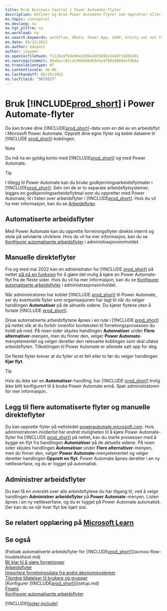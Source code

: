 ```yaml
---
title: Bruk Business Central i Power Automate-flyter
description: Definer og bruk Power Automate-flyter som oppretter eller endrer Business Central-data.
ms.topic: conceptual
ms.devlang: na
ms.tgt_pltfrm: na
ms.workload: na
ms.search.keywords: workflow, OData, Power App, SOAP, Entity set not found, workflowWebhookSubscriptions
ms.date: 05/12/2022
ms.author: edupont
author: jswymer
ms.openlocfilehash: f1128a9fb4e9643286e4305695e1d40719d86301
ms.sourcegitcommit: 00a8acc82cdc90e0d0db9d1a4f98a908944fd50a
ms.translationtype: HT
ms.contentlocale: nb-NO
ms.lasthandoff: 06/29/2022
ms.locfileid: "9079327"
---
```

# <a name="use-prod_short-in-power-automate-flows"></a>Bruk [!INCLUDE[prod_short](includes/prod_short.md)] i Power Automate-flyter

Du kan bruke dine [!INCLUDE[prod_short](includes/prod_short.md)]-data som en del av en arbeidsflyt i Microsoft Power Automate. Opprett dine egne flyter og koble dataene til [!INCLUDE [prod_short](includes/prod_short.md)]-koblingen.  

> [!NOTE]  
> Du må ha en gyldig konto med [!INCLUDE[prod_short](includes/prod_short.md)] og med Power Automate.  

> [!TIP]
> I tillegg til Power Automate kan du bruke godkjenningsarbeidsflytmaler i [!INCLUDE[prod_short](includes/prod_short.md)]. Selv om de er to separate arbeidsflytsystemer, legges en godkjenningsarbeidsflytmal som du oppretter med Power Automate, til i listen over arbeidsflyter i [!INCLUDE[prod_short](includes/prod_short.md)]. Hvis du vil ha mer informasjon, kan du se [Arbeidsflyter](across-workflow.md).  

## <a name="automated-workflows"></a>Automatiserte arbeidsflyter

Med Power Automate kan du opprette forretningsflyter direkte internt og stole på selvlærte utviklere. Hvis du vil ha mer informasjon, kan du se [Konfigurer automatiserte arbeidsflyter](/dynamics365/business-central/dev-itpro/powerplatform/automate-workflows) i administrasjonsinnholdet.  

## <a name="manual-instant-flows"></a>Manuelle direkteflyter

Fra og med mai 2022 kan en administrator for [!INCLUDE [prod_short](includes/prod_short.md)] på nettet [slå på en funksjon](admin-feature-management.md) for å gjøre det mulig å kjøre en Power Automate-flyt fra de fleste sider. Hvis du vil ha mer informasjon, kan du se [Konfigurer automatiserte arbeidsflyter](/dynamics365/business-central/dev-itpro/powerplatform/automate-workflows) i administrasjonsinnholdet.  

Når administratoren har koblet [!INCLUDE [prod_short](includes/prod_short.md)] til Power Automate, ser du eventuelle flyter som organisasjonen har lagt til når du velger handlingen **Automatiser** på de aktuelle sidene. Du kjører flytene uten å forlate [!INCLUDE [prod_short](includes/prod_short.md)].  

Disse automatiserte arbeidsflytene åpnes i en rute i [!INCLUDE [prod_short](includes/prod_short.md)] på nettet slik at du forblir innenfor konteksten til forretningsprosessen du holdt på med. På noen sider skjules handlingen **Automatiser** under **Flere alternativer**-menyen, men du finner den, velger **Power Automate**-menyelementet og velger deretter den relevante koblingen som skal utløse arbeidsflyten. Tilkoblingen til Power Automate er allerede satt opp for deg.  

De fleste flyter krever at du fyller ut et felt eller to før du velger handlingen **Kjør flyt**.  

> [!TIP]
> Hvis du ikke ser en **Automatiser**-handling, har [!INCLUDE [prod_short](includes/prod_short.md)] trolig ikke blitt konfigurert til å bruke Power Automate ennå. Spør administratoren for mer informasjon.

## <a name="add-more-automated-flows-and-manual-instant-flows"></a>Legg til flere automatiserte flyter og manuelle direkteflyter

Du kan opprette flyter på nettstedet [powerautomate.microsoft.com](https://powerautomate.microsoft.com). Hvis administratoren imidlertid har endret muligheten til å kjøre Power Automate-flyter fra [!INCLUDE [prod_short](includes/prod_short.md)] på nettet, kan du starte prosessen med å bygge en flyt fra handlingen **Automatiser** på de aktuelle sidene. På noen sider skjules handlingen **Automatiser** under **Flere alternativer**-menyen, men du finner den, velger **Power Automate**-menyelementet og velger deretter handlingen **Opprett en flyt**. Power Automate åpnes deretter i en ny nettleserfane, og du er logget på automatisk.

## <a name="manage-workflows"></a>Administrer arbeidsflyter

Du kan få en oversikt over alle arbeidsflytene du har tilgang til, ved å velge handlingen **Administrer arbeidsflyter** på **Power Automate**-menyen. Listen åpnes i en ny nettleserfane, og du er logget på Power Automate automatisk. Der kan du se når hver flyt ble kjørt sist.  

## <a name="see-related-training-at-microsoft-learn"></a>Se relatert opplæring på [Microsoft Learn](/learn/modules/use-power-automate/)

## <a name="see-also"></a>Se også

[Feilsøk automatiserte arbeidsflyter for [!INCLUDE[prod_short](includes/prod_short.md)]](across-flow-troubleshoot.md)  
[Bli klar til å gjøre forretninger](ui-get-ready-business.md)  
[Arbeidsflyter](across-workflow.md)  
[Importere forretningsdata fra andre økonomisystemer](across-import-data-configuration-packages.md)  
[Tilordne tillatelser til brukere og grupper](ui-define-granular-permissions.md)  
[Konfigurer [!INCLUDE[prod_short](includes/prod_short.md)]](setup.md)  
[Finans](finance.md)  
[Konfigurer automatiserte arbeidsflyter](/dynamics365/business-central/dev-itpro/powerplatform/automate-workflows)  

[!INCLUDE[footer-include](includes/footer-banner.md)]